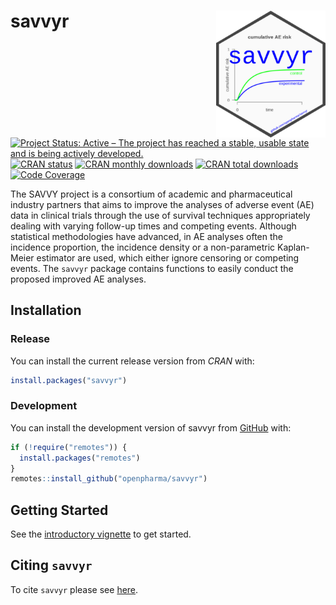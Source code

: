 
<!-- README.md is generated from README.Rmd. Please edit that file -->

# savvyr <img src="man/figures/logo.png" align="right" width="175" />

<!-- badges: start -->

[![Project Status: Active – The project has reached a stable, usable
state and is being actively
developed.](https://www.repostatus.org/badges/latest/active.svg)](https://www.repostatus.org/#active)
[![CRAN
status](https://www.r-pkg.org/badges/version-last-release/savvyr)](https://www.r-pkg.org/badges/version-last-release/savvyr)
[![CRAN monthly
downloads](https://cranlogs.r-pkg.org/badges/savvyr)](https://cranlogs.r-pkg.org/badges/savvyr)
[![CRAN total
downloads](https://cranlogs.r-pkg.org/badges/grand-total/savvyr)](https://cranlogs.r-pkg.org/badges/grand-total/savvyr)
[![Code
Coverage](https://raw.githubusercontent.com/openpharma/savvyr/_xml_coverage_reports/data/main/badge.svg)](https://raw.githubusercontent.com/openpharma/savvyr/_xml_coverage_reports/data/main/coverage.xml)
<!-- badges: end -->  

The SAVVY project is a consortium of academic and pharmaceutical
industry partners that aims to improve the analyses of adverse event
(AE) data in clinical trials through the use of survival techniques
appropriately dealing with varying follow-up times and competing events.
Although statistical methodologies have advanced, in AE analyses often
the incidence proportion, the incidence density or a non-parametric
Kaplan-Meier estimator are used, which either ignore censoring or
competing events. The `savvyr` package contains functions to easily
conduct the proposed improved AE analyses.

## Installation

### Release

You can install the current release version from *CRAN* with:

``` r
install.packages("savvyr")
```

### Development

You can install the development version of savvyr from
[GitHub](https://github.com/) with:

``` r
if (!require("remotes")) {
  install.packages("remotes")
}
remotes::install_github("openpharma/savvyr")
```

## Getting Started

See the [introductory
vignette](https://openpharma.github.io/savvyr/main/articles/introduction.html)
to get started.

## Citing `savvyr`

To cite `savvyr` please see
[here](https://openpharma.github.io/savvyr/main/authors.html#citation).
